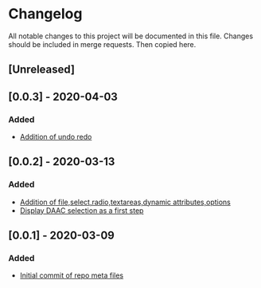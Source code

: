 # Changelog
All notable changes to this project will be documented in this file. Changes should be included in merge requests. Then copied here.

## [Unreleased]

## [0.0.3] - 2020-04-03
### Added
 - [Addition of undo redo](fc60bbfb1076619ae9fe081a721c5cf2b940547f)

## [0.0.2] - 2020-03-13
### Added
 - [Addition of file,select,radio,textareas,dynamic attributes,options](78d68c03)
 - [Display DAAC selection as a first step](49e5ab6d071ad1b09198a95db477cb83735a469b)

## [0.0.1] - 2020-03-09
### Added
 - [Initial commit of repo meta files](ee537d25c879939f3189264942a8f97a90c0a4dc)